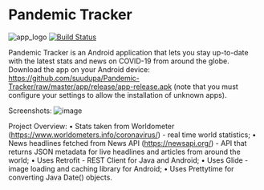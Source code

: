 # Pandemic Tracker
![app_logo](https://user-images.githubusercontent.com/43659916/82491914-5c80f480-9ab3-11ea-87bc-e7f445a84aec.jpg)
[![Build Status](https://travis-ci.com/suudupa/Pandemic-Tracker.svg?branch=dev)](https://travis-ci.com/suudupa/Pandemic-Tracker)

Pandemic Tracker is an Android application that lets you stay up-to-date with the latest stats and news on COVID-19 from around the globe. Download the app on your Android device: https://github.com/suudupa/Pandemic-Tracker/raw/master/app/release/app-release.apk (note that you must configure your settings to allow the installation of unknown apps).

Screenshots:
![image](https://user-images.githubusercontent.com/22065101/82318793-7381f280-999e-11ea-8e9e-e911122d1885.jpg)

Project Overview:
• Stats taken from Worldometer (https://www.worldometers.info/coronavirus/) - real time world statistics;
• News headlines fetched from News API (https://newsapi.org/) - API that returns JSON metadata for live headlines and articles from around the world;
• Uses Retrofit - REST Client for Java and Android;
• Uses Glide - image loading and caching library for Android;
• Uses Prettytime for converting Java Date() objects.

